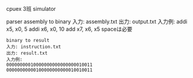 cpuex 3班 simulator

parser
    assembly to binary
    入力: assembly.txt
    出力: output.txt
    入力例:
    addi x5, x0, 5
    addi x6, x0, 10
    add x7, x6, x5
    spaceは必要
    
    binary to result
    入力: instruction.txt   
    出力: result.txt
    入力例:
    00000000010000000000000000010011
    00000000000100000000000010010011